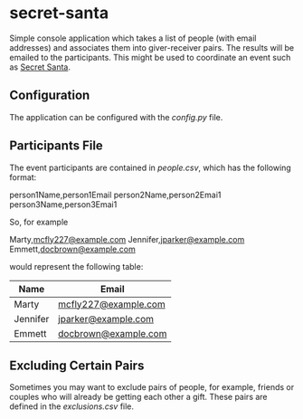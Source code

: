 # secret-santa

Simple console application which takes a list of people (with email addresses)
and associates them into giver-receiver pairs. The results will be emailed to 
the participants. This might be used to coordinate an event such as 
[Secret Santa](https://en.wikipedia.org/wiki/Secret_Santa).

## Configuration
The application can be configured with the _config.py_ file. 

## Participants File
The event participants are contained in _people.csv_, which has the following
format:

person1Name,person1Email
person2Name,person2Emai1
person3Name,person3Emai1

So, for example

Marty,mcfly227@example.com
Jennifer,jparker@example.com
Emmett,docbrown@example.com

would represent the following table:

|Name    |Email               |
|--------|--------------------|
|Marty   |mcfly227@example.com|
|Jennifer|jparker@example.com |
|Emmett  |docbrown@example.com|

## Excluding Certain Pairs

Sometimes you may want to exclude pairs of people, for example, friends or
couples who will already be getting each other a gift. These pairs are 
defined in the _exclusions.csv_ file.
